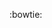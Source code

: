:bowtie:


<!---
eguilva/eguilva is a ✨ special ✨ repository because its `README.md` (this file) appears on your GitHub profile.
You can click the Preview link to take a look at your changes.
--->
